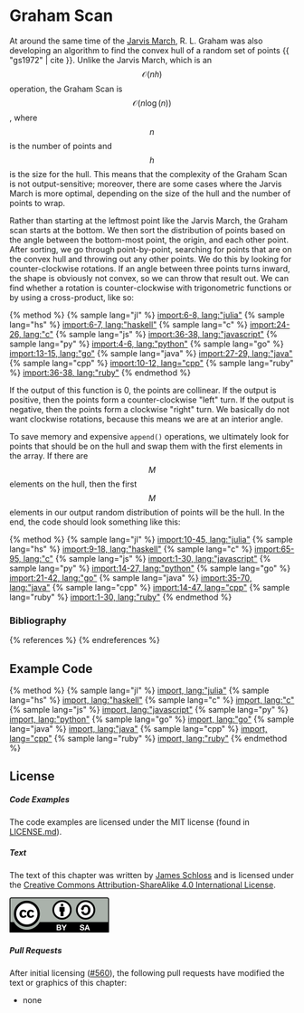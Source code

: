 # Graham Scan

At around the same time of the [Jarvis March](../jarvis_march/jarvis_march.md), R. L. Graham was also developing an algorithm to find the convex hull of a random set of points {{ "gs1972" | cite }}.
Unlike the Jarvis March, which is an $$\mathcal{O}(nh)$$ operation, the Graham Scan is $$\mathcal{O}(n\log(n))$$, where $$n$$ is the number of points and $$h$$ is the size for the hull.
This means that the complexity of the Graham Scan is not output-sensitive; moreover, there are some cases where the Jarvis March is more optimal, depending on the size of the hull and the number of points to wrap.

Rather than starting at the leftmost point like the Jarvis March, the Graham scan starts at the bottom.
We then sort the distribution of points based on the angle between the bottom-most point, the origin, and each other point.
After sorting, we go through point-by-point, searching for points that are on the convex hull and throwing out any other points.
We do this by looking for counter-clockwise rotations.
If an angle between three points turns inward, the shape is obviously not convex, so we can throw that result out.
We can find whether a rotation is counter-clockwise with trigonometric functions or by using a cross-product, like so:

{% method %}
{% sample lang="jl" %}
[import:6-8, lang:"julia"](code/julia/graham.jl)
{% sample lang="hs" %}
[import:6-7, lang:"haskell"](code/haskell/grahamScan.hs)
{% sample lang="c" %}
[import:24-26, lang:"c"](code/c/graham.c)
{% sample lang="js" %}
[import:36-38, lang:"javascript"](code/javascript/graham-scan.js)
{% sample lang="py" %}
[import:4-6, lang:"python"](code/python/grahamScan.py)
{% sample lang="go" %}
[import:13-15, lang:"go"](code/golang/graham.go)
{% sample lang="java" %}
[import:27-29, lang:"java"](code/java/GrahamScan.java)
{% sample lang="cpp" %}
[import:10-12, lang="cpp"](code/c++/graham_scan.cpp)
{% sample lang="ruby" %}
[import:36-38, lang:"ruby"](code/ruby/graham_scan.rb)
{% endmethod %}

If the output of this function is 0, the points are collinear.
If the output is positive, then the points form a counter-clockwise "left" turn.
If the output is negative, then the points form a clockwise "right" turn.
We basically do not want clockwise rotations, because this means we are at an interior angle.

<!---ADD FIGURE--->

To save memory and expensive `append()` operations, we ultimately look for points that should be on the hull and swap them with the first elements in the array.
If there are $$M$$ elements on the hull, then the first $$M$$ elements in our output random distribution of points will be the hull.
In the end, the code should look something like this:

{% method %}
{% sample lang="jl" %}
[import:10-45, lang:"julia"](code/julia/graham.jl)
{% sample lang="hs" %}
[import:9-18, lang:"haskell"](code/haskell/grahamScan.hs)
{% sample lang="c" %}
[import:65-95, lang:"c"](code/c/graham.c)
{% sample lang="js" %}
[import:1-30, lang:"javascript"](code/javascript/graham-scan.js)
{% sample lang="py" %}
[import:14-27, lang:"python"](code/python/grahamScan.py)
{% sample lang="go" %}
[import:21-42, lang:"go"](code/golang/graham.go)
{% sample lang="java" %}
[import:35-70, lang:"java"](code/java/GrahamScan.java)
{% sample lang="cpp" %}
[import:14-47, lang="cpp"](code/c++/graham_scan.cpp)
{% sample lang="ruby" %}
[import:1-30, lang:"ruby"](code/ruby/graham_scan.rb)
{% endmethod %}

### Bibliography

{% references %} {% endreferences %}

## Example Code

{% method %}
{% sample lang="jl" %}
[import, lang:"julia"](code/julia/graham.jl)
{% sample lang="hs" %}
[import, lang:"haskell"](code/haskell/grahamScan.hs)
{% sample lang="c" %}
[import, lang:"c"](code/c/graham.c)
{% sample lang="js" %}
[import, lang:"javascript"](code/javascript/graham-scan.js)
{% sample lang="py" %}
[import, lang:"python"](code/python/grahamScan.py)
{% sample lang="go" %}
[import, lang:"go"](code/golang/graham.go)
{% sample lang="java" %}
[import, lang:"java"](code/java/GrahamScan.java)
{% sample lang="cpp" %}
[import, lang="cpp"](code/c++/graham_scan.cpp)
{% sample lang="ruby" %}
[import, lang:"ruby"](code/ruby/graham_scan.rb)
{% endmethod %}

<script>
MathJax.Hub.Queue(["Typeset",MathJax.Hub]);
</script>

## License

##### Code Examples

The code examples are licensed under the MIT license (found in [LICENSE.md](https://github.com/algorithm-archivists/algorithm-archive/blob/master/LICENSE.md)).

##### Text

The text of this chapter was written by [James Schloss](https://github.com/leios) and is licensed under the [Creative Commons Attribution-ShareAlike 4.0 International License](https://creativecommons.org/licenses/by-sa/4.0/legalcode).

[<p><img  class="center" src="../cc/CC-BY-SA_icon.svg" /></p>](https://creativecommons.org/licenses/by-sa/4.0/)

##### Pull Requests

After initial licensing ([#560](https://github.com/algorithm-archivists/algorithm-archive/pull/560)), the following pull requests have modified the text or graphics of this chapter:
- none
